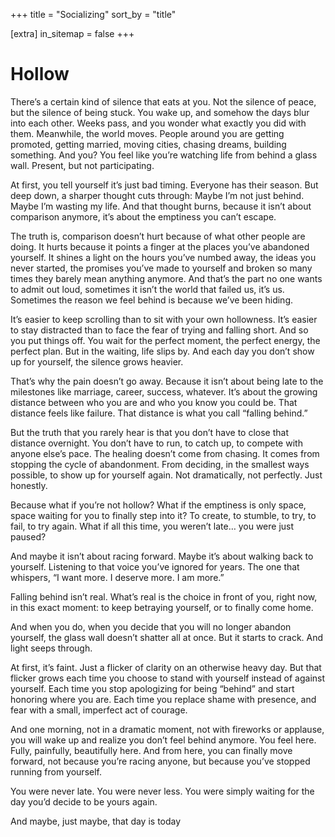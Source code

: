 +++
title = "Socializing"
sort_by = "title"

[extra]
in_sitemap = false
+++


# Hollow

There’s a certain kind of silence that eats at you. Not the silence of peace, but the silence of being stuck. You wake up, and somehow the days blur into each other. Weeks pass, and you wonder what exactly you did with them. Meanwhile, the world moves. People around you are getting promoted, getting married, moving cities, chasing dreams, building something. And you? You feel like you’re watching life from behind a glass wall. Present, but not participating.

At first, you tell yourself it’s just bad timing. Everyone has their season. But deep down, a sharper thought cuts through: Maybe I’m not just behind. Maybe I’m wasting my life. And that thought burns, because it isn’t about comparison anymore, it’s about the emptiness you can’t escape.

The truth is, comparison doesn’t hurt because of what other people are doing. It hurts because it points a finger at the places you’ve abandoned yourself. It shines a light on the hours you’ve numbed away, the ideas you never started, the promises you’ve made to yourself and broken so many times they barely mean anything anymore. And that’s the part no one wants to admit out loud, sometimes it isn’t the world that failed us, it’s us. Sometimes the reason we feel behind is because we’ve been hiding.

It’s easier to keep scrolling than to sit with your own hollowness. It’s easier to stay distracted than to face the fear of trying and falling short. And so you put things off. You wait for the perfect moment, the perfect energy, the perfect plan. But in the waiting, life slips by. And each day you don’t show up for yourself, the silence grows heavier.

That’s why the pain doesn’t go away. Because it isn’t about being late to the milestones like marriage, career, success, whatever. It’s about the growing distance between who you are and who you know you could be. That distance feels like failure. That distance is what you call “falling behind.”

But the truth that you rarely hear is that you don’t have to close that distance overnight. You don’t have to run, to catch up, to compete with anyone else’s pace. The healing doesn’t come from chasing. It comes from stopping the cycle of abandonment. From deciding, in the smallest ways possible, to show up for yourself again. Not dramatically, not perfectly. Just honestly.

Because what if you’re not hollow? What if the emptiness is only space, space waiting for you to finally step into it? To create, to stumble, to try, to fail, to try again. What if all this time, you weren’t late… you were just paused?

And maybe it isn’t about racing forward. Maybe it’s about walking back to yourself. Listening to that voice you’ve ignored for years. The one that whispers, “I want more. I deserve more. I am more.”

Falling behind isn’t real. What’s real is the choice in front of you, right now, in this exact moment: to keep betraying yourself, or to finally come home.

And when you do, when you decide that you will no longer abandon yourself, the glass wall doesn’t shatter all at once. But it starts to crack. And light seeps through.

At first, it’s faint. Just a flicker of clarity on an otherwise heavy day. But that flicker grows each time you choose to stand with yourself instead of against yourself. Each time you stop apologizing for being “behind” and start honoring where you are. Each time you replace shame with presence, and fear with a small, imperfect act of courage.

And one morning, not in a dramatic moment, not with fireworks or applause, you will wake up and realize you don’t feel behind anymore. You feel here. Fully, painfully, beautifully here. And from here, you can finally move forward, not because you’re racing anyone, but because you’ve stopped running from yourself.

You were never late. You were never less. You were simply waiting for the day you’d decide to be yours again.

And maybe, just maybe, that day is today